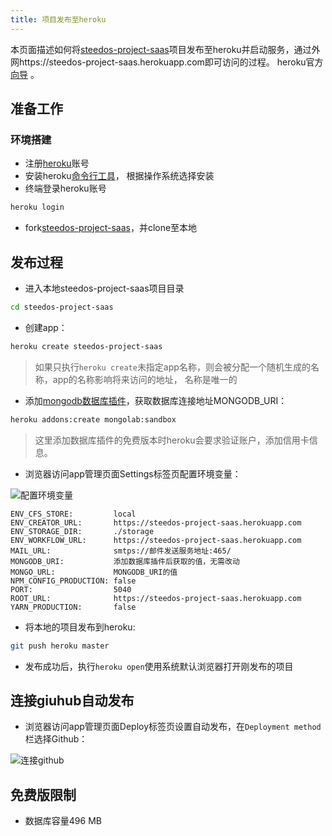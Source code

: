 ```yaml
---
title: 项目发布至heroku
---
```


本页面描述如何将[steedos-project-saas](https://github.com/steedos/steedos-project-saas)项目发布至heroku并启动服务，通过外网https://steedos-project-saas.herokuapp.com即可访问的过程。
heroku官方[向导](https://devcenter.heroku.com/articles/getting-started-with-nodejs) 。

## 准备工作

### 环境搭建

- 注册[heroku](https://www.heroku.com/)账号
- 安装heroku[命令行工具](https://devcenter.heroku.com/articles/getting-started-with-nodejs#set-up)， 根据操作系统选择安装
- 终端登录heroku账号
```bash
heroku login
```
- fork[steedos-project-saas](https://github.com/steedos/steedos-project-saas)，并clone至本地

## 发布过程
- 进入本地steedos-project-saas项目目录
```bash
cd steedos-project-saas
```
- 创建app：
```bash
heroku create steedos-project-saas
```
> 如果只执行`heroku create`未指定app名称，则会被分配一个随机生成的名称，app的名称影响将来访问的地址， 名称是唯一的
- 添加[mongodb数据库插件](https://elements.heroku.com/addons/mongolab)，获取数据库连接地址MONGODB_URI：
```bash
heroku addons:create mongolab:sandbox
```
> 这里添加数据库插件的免费版本时heroku会要求验证账户，添加信用卡信息。
- 浏览器访问app管理页面Settings标签页配置环境变量：

![配置环境变量](/assets/heroku/配置环境变量.png)
```env
ENV_CFS_STORE:         local
ENV_CREATOR_URL:       https://steedos-project-saas.herokuapp.com
ENV_STORAGE_DIR:       ./storage
ENV_WORKFLOW_URL:      https://steedos-project-saas.herokuapp.com
MAIL_URL:              smtps://邮件发送服务地址:465/
MONGODB_URI:           添加数据库插件后获取的值，无需改动
MONGO_URL:             MONGODB_URI的值
NPM_CONFIG_PRODUCTION: false
PORT:                  5040
ROOT_URL:              https://steedos-project-saas.herokuapp.com
YARN_PRODUCTION:       false
```
- 将本地的项目发布到heroku:
```bash
git push heroku master
```
- 发布成功后，执行`heroku open`使用系统默认浏览器打开刚发布的项目

## 连接giuhub自动发布
- 浏览器访问app管理页面Deploy标签页设置自动发布，在`Deployment method`栏选择Github：

![连接github](/assets/heroku/连接github.png)

## 免费版限制
- 数据库容量496 MB